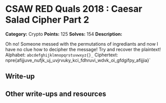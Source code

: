 
# CSAW RED Quals 2018 : Caesar Salad Cipher Part 2

**Category:** Crypto
**Points:** 125
**Solves:** 154
**Description:**

Oh no! Someone messed with the permutations of ingrediants and now I have no clue how to decipher the message! Try and recover the plaintext!
Alphabet: `abcdefghijklmnopqrstuvwxyz{}_`
Ciphertext: npre{afijjuve_nufjk_uj_uvjrvuky_kci_fdhruvi_wdvk_oi_gfdgifpy_afijjia}`

## Write-up

## Other write-ups and resources



